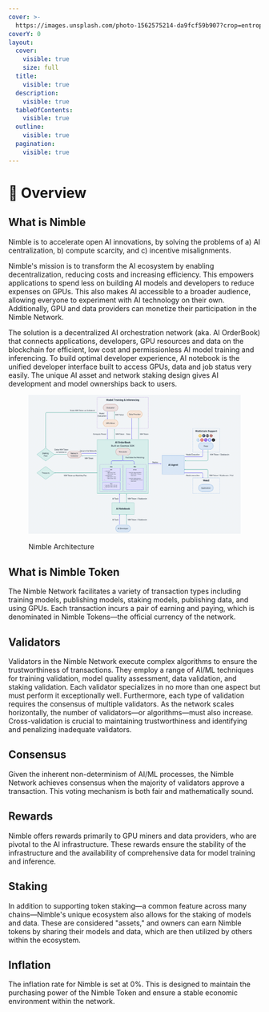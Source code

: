```yaml
---
cover: >-
  https://images.unsplash.com/photo-1562575214-da9fcf59b907?crop=entropy&cs=srgb&fm=jpg&ixid=M3wxOTcwMjR8MHwxfHNlYXJjaHw1fHxsaWdodHxlbnwwfHx8fDE3MTQwMzgyMjd8MA&ixlib=rb-4.0.3&q=85
coverY: 0
layout:
  cover:
    visible: true
    size: full
  title:
    visible: true
  description:
    visible: true
  tableOfContents:
    visible: true
  outline:
    visible: true
  pagination:
    visible: true
---
```


# 🔅 Overview

## What is Nimble

Nimble is to accelerate open AI innovations, by solving the problems of a) AI centralization, b) compute scarcity, and c) incentive misalignments.

Nimble's mission is to transform the AI ecosystem by enabling decentralization, reducing costs and increasing efficiency. This empowers applications to spend less on building AI models and developers to reduce expenses on GPUs. This also makes AI accessible to a broader audience, allowing everyone to experiment with AI technology on their own. Additionally, GPU and data providers can monetize their participation in the Nimble Network.

The solution is a decentralized AI orchestration network (aka. AI OrderBook) that connects applications, developers, GPU resources and data on the blockchain for efficient, low cost and permissionless AI model training and inferencing. To build optimal developer experience, AI notebook is the unified developer interface built to access GPUs, data and job status very easily. The unique AI asset and network staking design gives AI development and model ownerships back to users.

<figure><img src=".gitbook/assets/螢幕截圖 2024-05-27 下午9.50.42.png" alt=""><figcaption><p>Nimble Architecture</p></figcaption></figure>

## What is Nimble Token

The Nimble Network facilitates a variety of transaction types including training models, publishing models, staking models, publishing data, and using GPUs. Each transaction incurs a pair of earning and paying, which is denominated in Nimble Tokens—the official currency of the network.

## Validators

Validators in the Nimble Network execute complex algorithms to ensure the trustworthiness of transactions. They employ a range of AI/ML techniques for training validation, model quality assessment, data validation, and staking validation. Each validator specializes in no more than one aspect but must perform it exceptionally well. Furthermore, each type of validation requires the consensus of multiple validators. As the network scales horizontally, the number of validators—or algorithms—must also increase. Cross-validation is crucial to maintaining trustworthiness and identifying and penalizing inadequate validators.

## Consensus

Given the inherent non-determinism of AI/ML processes, the Nimble Network achieves consensus when the majority of validators approve a transaction. This voting mechanism is both fair and mathematically sound.

## Rewards

Nimble offers rewards primarily to GPU miners and data providers, who are pivotal to the AI infrastructure. These rewards ensure the stability of the infrastructure and the availability of comprehensive data for model training and inference.

## Staking

In addition to supporting token staking—a common feature across many chains—Nimble's unique ecosystem also allows for the staking of models and data. These are considered "assets," and owners can earn Nimble tokens by sharing their models and data, which are then utilized by others within the ecosystem.

## Inflation

The inflation rate for Nimble is set at 0%. This is designed to maintain the purchasing power of the Nimble Token and ensure a stable economic environment within the network.
